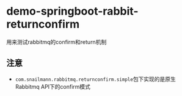 # demo-springboot-rabbit-returnconfirm

用来测试rabbitmq的confirm和return机制

## 注意

- `com.snailmann.rabbitmq.returnconfirm.simple`包下实现的是原生Rabbitmq API下的confirm模式

